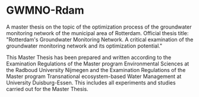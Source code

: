 # GWMNO-Rdam
A master thesis on the topic of the optimization process of the groundwater monitoring network of the municipal area of Rotterdam. Official thesis title: 
"Rotterdam's Groundwater Monitoring Network. A critical examination of the groundwater monitoring network and its optimization potential."

This Master Thesis has been prepared and written according to the Examination Regulations of the Master program Environmental Sciences at the Radboud University Nijmegen and the Examination Regulations of the Master program Transnational ecosystem-based Water Management at University Duisburg-Essen. This includes all experiments and studies carried out for the Master Thesis. 








